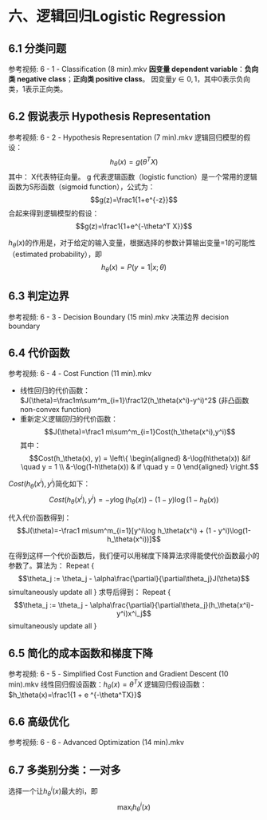 # 六、逻辑回归Logistic Regression
## 6.1 分类问题
参考视频: 6 - 1 - Classification (8 min).mkv
**因变量 dependent variable**：**负向类 negative class**；**正向类 positive class**。
因变量$y\in{0,1}$，其中0表示负向类，1表示正向类。

## 6.2 假说表示 Hypothesis Representation
参考视频: 6 - 2 - Hypothesis Representation (7 min).mkv
逻辑回归模型的假设：
$$h_\theta(x)=g(\theta^T X)$$
其中：
X代表特征向量。
g 代表逻辑函数（logistic function）是一个常用的逻辑函数为S形函数（sigmoid function），公式为：
$$g(z)=\frac1{1+e^{-z}}$$
合起来得到逻辑模型的假设：
$$g(z)=\frac1{1+e^{-\theta^T X}}$$

$h_\theta(x)$的作用是，对于给定的输入变量，根据选择的参数计算输出变量=1的可能性（estimated probability），即$$h_\theta(x)=P(y=1|x;\theta)$$


## 6.3 判定边界
参考视频: 6 - 3 - Decision Boundary (15 min).mkv
决策边界 decision boundary

## 6.4 代价函数
参考视频: 6 - 4 - Cost Function (11 min).mkv
* 线性回归的代价函数：$J(\theta)=\frac1m\sum^m_{i=1}\frac12(h_\theta(x^i)-y^i)^2$ (非凸函数non-convex function)
* 重新定义逻辑回归的代价函数：
$$J(\theta)=\frac1 m\sum^m_{i=1}Cost(h_\theta(x^i),y^i)$$
其中：
$$Cost(h_\theta(x), y) = \left\{
\begin{aligned}
&-\log(h\theta(x)) &if \quad y = 1 \\
&-\log(1-h\theta(x)) & if  \quad y = 0
\end{aligned}
\right.$$

$Cost(h_\theta(x^i),y^i)$简化如下：
$$Cost(h_\theta(x^i),y^i)=-y\log(h_\theta(x))-(1-y)\log(1-h_\theta(x))$$

代入代价函数得到：
$$J(\theta)=-\frac1 m\sum^m_{i=1}[y^i\log h_\theta(x^i) + (1 - y^i)\log(1-h_\theta(x^i))]$$

在得到这样一个代价函数后，我们便可以用梯度下降算法求得能使代价函数最小的参数了。算法为：
Repeat {
  $$\theta_j := \theta_j - \alpha\frac{\partial}{\partial\theta_j}J(\theta)$$  simultaneously update all
}
求导后得到：
Repeat {
  $$\theta_j := \theta_j - \alpha\frac{\partial}{\partial\theta_j}(h_\theta(x^i)-y^i)x^i_j$$  simultaneously update all
}


## 6.5 简化的成本函数和梯度下降
参考视频: 6 - 5 - Simplified Cost Function and Gradient Descent (10 min).mkv
线性回归假设函数：$h_\theta(x)=\theta^TX$
逻辑回归假设函数：$h_\theta(x)=\frac1{1 + e ^{-\theta^TX}}$

## 6.6 高级优化
参考视频: 6 - 6 - Advanced Optimization (14 min).mkv

## 6.7 多类别分类：一对多
选择一个让$h_\theta^i(x)$最大的i，即$$\max_i h^i_\theta(x)$$
